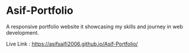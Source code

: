 # Asif-Portfolio
A responsive portfolio website it showcasing my skills and journey in web development.

Live Link : https://asifsaifi2006.github.io/Asif-Portfolio/
